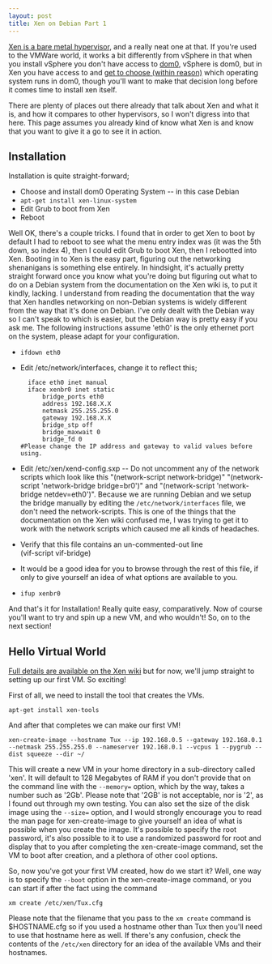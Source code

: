 ```yaml
---
layout: post
title: Xen on Debian Part 1
---
```


[Xen is a bare metal hypervisor](http://en.wikipedia.org/wiki/Xen), and a really neat one at that. If you're used to the VMWare world, it works a bit differently from vSphere in that when you install vSphere you don't have access to [dom0](http://wiki.xen.org/wiki/Dom0), vSphere is dom0, but in Xen you have access to and [get to choose (within reason)](http://wiki.xen.org/wiki/Dom0_Kernels_for_Xen) which operating system runs in dom0, though you'll want to make that decision long before it comes time to install xen itself.

There are plenty of places out there already that talk about Xen and what it is, and how it compares to other hypervisors, so I won't digress into that here. This page assumes you already kind of know what Xen is and know that you want to give it a go to see it in action.

## Installation ##  

Installation is quite straight-forward;

* Choose and install dom0 Operating System -- in this case Debian
* `apt-get install xen-linux-system`
* Edit Grub to boot from Xen
* Reboot

Well OK, there's a couple tricks. I found that in order to get Xen to boot by default I had to reboot to see what the menu entry index was (it was the 5th down, so index 4), then I could edit Grub to boot Xen, then I rebootted into Xen. Booting in to Xen is the easy part, figuring out the networking shenanigans is something else entirely.  In hindsight, it's actually pretty straight forward once  you know what you're doing but figuring out what to do on a Debian system from the documentation on the Xen wiki is, to put it kindly, lacking.  I understand from reading the documentation that the way that Xen handles networking on non-Debian systems is widely different from the way that it's done on Debian.  I've only dealt with the Debian way so I can't speak to which is easier, but the Debian way is pretty easy if you ask me. The following instructions assume 'eth0' is the only ethernet port on the system, please adapt for your configuration.

* `ifdown eth0`
* Edit /etc/network/interfaces, change it to reflect this;

		iface eth0 inet manual
		iface xenbr0 inet static
			bridge_ports eth0
			address 192.168.X.X
			netmask 255.255.255.0
			gateway 192.168.X.X
			bridge_stp off
			bridge_maxwait 0
			bridge_fd 0
	  #Please change the IP address and gateway to valid values before using.  

* Edit /etc/xen/xend-config.sxp -- Do not uncomment any of the network scripts which look like this "(network-script network-bridge)" "(network-script 'network-bridge bridge=br0')" and "(network-script 'network-bridge netdev=eth0')".  Because we are running Debian and we setup the bridge manually by editing the `/etc/network/interfaces` file, we don't need the network-scripts.  This is one of the things that the documentation on the Xen wiki confused me, I was trying to get it to work with the network scripts which caused me all kinds of headaches.  
* Verify that this file contains an un-commented-out line  
    (vif-script vif-bridge)  
* It would be a good idea for you to browse through the rest of this file, if only to give yourself an idea of what options are available to you.  
*  `ifup xenbr0`  


And that's it for Installation! Really quite easy, comparatively.  Now of course you'll want to try and spin up a new VM, and who wouldn't! So, on to the next section!

## Hello Virtual World ##

[Full details are available on the Xen wiki](http://wiki.debian.org/Xen) but for now, we'll jump straight to setting up our first VM. So exciting!

First of all, we need to install the tool that creates the VMs.

`apt-get install xen-tools`

And after that completes we can make our first VM!

`xen-create-image --hostname Tux --ip 192.168.0.5 --gateway 192.168.0.1 --netmask 255.255.255.0 --nameserver 192.168.0.1 --vcpus 1 --pygrub --dist squeeze --dir ~/`

This will create a new VM in your home directory in a sub-directory called 'xen'.  It will default to 128 Megabytes of RAM if you don't provide that on the command line with the `--memory=` option, which by the way, takes a number such as '2Gb'.  Please note that '2GB' is not acceptable, nor is '2', as I found out through my own testing. You can also set the size of the disk image using the `--size=` option, and I would strongly encourage you to read the man page for xen-create-image to give yourself an idea of what is possible when you create the image.  It's possible to specify the root password, it's also possible to it to use a randomized password for root and display that to you after completing the xen-create-image command, set the VM to boot after creation, and a plethora of other cool options.

So, now you've got your first VM created, how do we start it?  Well, one way is to specify the `--boot` option in the xen-create-image command, or you can start if after the fact using the command

`xm create /etc/xen/Tux.cfg`

Please note that the filename that you pass to the `xm create` command is $HOSTNAME.cfg so if you used a hostname other than Tux then you'll need to use that hostname here as well.  If there's any confusion, check the contents of the `/etc/xen` directory for an idea of the available VMs and their hostnames.  
